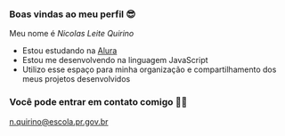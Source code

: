 ### Boas vindas ao meu perfil 😎

Meu nome é *Nicolas Leite Quirino*

- Estou estudando na [Alura](https://www.alura.com.br)
- Estou me desenvolvendo na linguagem JavaScript
- Utilizo esse espaço para minha organização e compartilhamento dos meus projetos desenvolvidos

### Você pode entrar em contato comigo 🙏🏽

n.quirino@escola.pr.gov.br 
